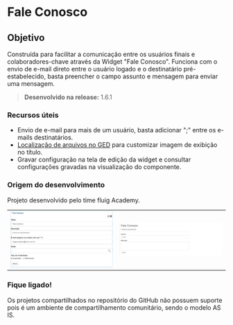 # Fale Conosco

Objetivo
----
Construída para facilitar a comunicação entre os usuários finais e colaboradores-chave através da Widget "Fale Conosco". Funciona com o envio de e-mail direto entre o usuário logado e o destinatário pré-estabelecido, basta preencher o campo assunto e mensagem para enviar uma mensagem.

> **Desenvolvido na release:** 1.6.1

### Recursos úteis

* Envio de e-mail para mais de um usuário, basta adicionar ";" entre os e-mails destinatários.
* [Localização de arquivos no GED](http://tdn.totvs.com/pages/releaseview.action?pageId=223176333) para customizar imagem de exibição no título.
* Gravar configuração na tela de edição da widget e consultar configurações gravadas na visualização do componente.

### Origem do desenvolvimento

Projeto desenvolvido pelo time fluig Academy.

<table>
  <tr>
    <td>
      <a href="https://github.com/fluig/Fale-conosco/blob/master/Imagens/configura%C3%A7%C3%A3o.png">
        <img src="https://github.com/fluig/Fale-conosco/blob/master/Imagens/configura%C3%A7%C3%A3o.png" alt="Screenshot 1">
      </a>
    </td>
    <td>
      <a href="https://github.com/fluig/Fale-conosco/blob/master/Imagens/exemplo%20da%20tela.png">
        <img src="https://github.com/fluig/Fale-conosco/blob/master/Imagens/exemplo%20da%20tela.png" alt="Screenshot 2">
      </a>
    </td>
  </tr>
</table>

### Fique ligado!

Os projetos compartilhados no repositório do GitHub não possuem suporte pois é um ambiente de compartilhamento comunitário, sendo o modelo AS IS. 
